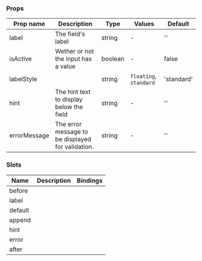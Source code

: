 ### Props

| Prop name    | Description                                       | Type    | Values                 | Default    |
| ------------ | ------------------------------------------------- | ------- | ---------------------- | ---------- |
| label        | The field's label                                 | string  | -                      | ''         |
| isActive     | Wether or not the input has a value               | boolean | -                      | false      |
| labelStyle   |                                                   | string  | `floating`, `standard` | 'standard' |
| hint         | The hint text to display below the field          | string  | -                      | ''         |
| errorMessage | The error message to be displayed for validation. | string  | -                      | ''         |

### Slots

| Name    | Description | Bindings |
| ------- | ----------- | -------- |
| before  |             |          |
| label   |             |          |
| default |             |          |
| append  |             |          |
| hint    |             |          |
| error   |             |          |
| after   |             |          |
